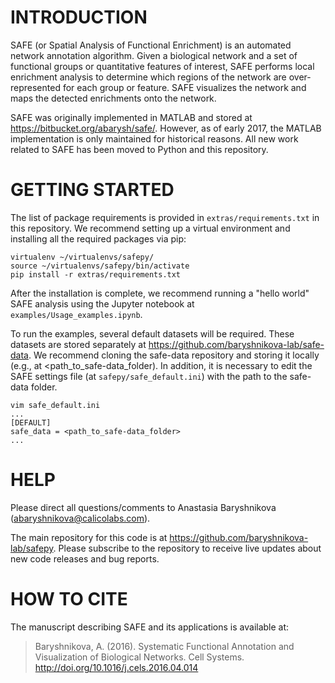 INTRODUCTION
============

SAFE (or Spatial Analysis of Functional Enrichment) is an automated network annotation algorithm. Given a biological network and a set of functional groups or quantitative features of interest, SAFE performs local enrichment analysis to determine which regions of the network are over-represented for each group or feature. SAFE visualizes the network and maps the detected enrichments onto the network.

SAFE was originally implemented in MATLAB and stored at  <https://bitbucket.org/abarysh/safe/>. However, as of early 2017, the MATLAB implementation is only maintained for historical reasons. All new work related to SAFE has been moved to Python and this repository. 

GETTING STARTED
===============

The list of package requirements is provided in `extras/requirements.txt` in this repository. We recommend setting up a virtual environment and installing all the required packages via pip:
```
virtualenv ~/virtualenvs/safepy/
source ~/virtualenvs/safepy/bin/activate
pip install -r extras/requirements.txt
```
After the installation is complete, we recommend running a "hello world" SAFE analysis using the Jupyter notebook at `examples/Usage_examples.ipynb`. 

To run the examples, several default datasets will be required. These datasets are stored separately at <https://github.com/baryshnikova-lab/safe-data>. We recommend cloning the safe-data repository and storing it locally (e.g., at <path_to_safe-data_folder). In addition, it is necessary to edit the SAFE settings file (at `safepy/safe_default.ini`) with the path to the safe-data folder.

```
vim safe_default.ini
...
[DEFAULT]
safe_data = <path_to_safe-data_folder>
...
```

HELP
====

Please direct all questions/comments to Anastasia Baryshnikova (<abaryshnikova@calicolabs.com>).

The main repository for this code is at <https://github.com/baryshnikova-lab/safepy>. Please subscribe to the repository to receive live updates about new code releases and bug reports.


HOW TO CITE
==========

The manuscript describing SAFE and its applications is available at:

> Baryshnikova, A. (2016). Systematic Functional Annotation and Visualization of Biological Networks. Cell Systems. <http://doi.org/10.1016/j.cels.2016.04.014>
